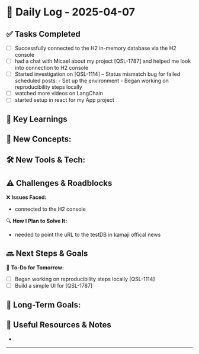 
# 📝 Daily Log - 2025-04-07

## ✅ Tasks Completed
- [ ] Successfully connected to the H2 in-memory database via the H2 console
- [ ] had a chat with Micael about my project [QSL-1787] and helped me look into connection to H2 console
- [ ] Started investigation on [QSL-1114] – Status mismatch bug for failed scheduled posts:
      - Set up the environment
      - Began working on reproducibility steps locally
- [ ] watched more videos on LangChain
- [ ] started setup in react for my App project

## 📖 Key Learnings
📌 **New Concepts:**
-

🛠 **New Tools & Tech:**
-

## ⚠️ Challenges & Roadblocks
❌ **Issues Faced:**
- connected to the H2 console 

🔍 **How I Plan to Solve It:**
- needed to point the uRL to the testDB in kamaji offical news

## 🔜 Next Steps & Goals
🎯 **To-Do for Tomorrow:**
- [ ] Began working on reproducibility steps locally [QSL-1114]
- [ ] Build a simple UI for [QSL-1787]

📅 **Long-Term Goals:**
-

## 🔗 Useful Resources & Notes
-

---
